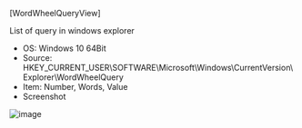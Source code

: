 [WordWheelQueryView]  

List of query in windows explorer  

- OS: Windows 10 64Bit
- Source: HKEY_CURRENT_USER\SOFTWARE\Microsoft\Windows\CurrentVersion\Explorer\WordWheelQuery  
- Item: Number, Words, Value  
- Screenshot  

![image](https://user-images.githubusercontent.com/69110090/95099128-7cffd180-076a-11eb-8211-d53340306dec.png)
